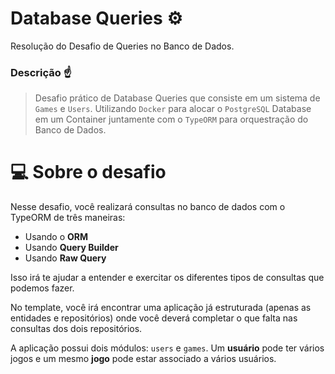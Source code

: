 # Database Queries ⚙
Resolução do Desafio de Queries no Banco de Dados.

### Descrição ☝
> Desafio prático de Database Queries
> que consiste em um sistema de `Games` e `Users`. Utilizando `Docker` para alocar o `PostgreSQL` Database em um Container juntamente com o `TypeORM` para orquestração do Banco de Dados.

# 💻 Sobre o desafio

Nesse desafio, você realizará consultas no banco de dados com o TypeORM de três maneiras:

- Usando o **ORM**
- Usando **Query Builder**
- Usando **Raw Query**

Isso irá te ajudar a entender e exercitar os diferentes tipos de consultas que podemos fazer.

No template, você irá encontrar uma aplicação já estruturada (apenas as entidades e repositórios) onde você deverá completar o que falta nas consultas dos dois repositórios.

A aplicação possui dois módulos: `users` e `games`. Um **usuário** pode ter vários jogos e um mesmo **jogo** pode estar associado a vários usuários.

